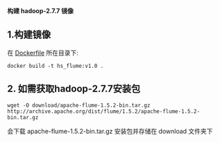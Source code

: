 ﻿**构建 hadoop-2.7.7 镜像**

## 1.构建镜像
在 [Dockerfile](./Dockerfile) 所在目录下:  
```
docker build -t hs_flume:v1.0 .
```

## 2. 如需获取hadoop-2.7.7安装包    
```
wget -O download/apache-flume-1.5.2-bin.tar.gz http://archive.apache.org/dist/flume/1.5.2/apache-flume-1.5.2-bin.tar.gz
```   
会下载 apache-flume-1.5.2-bin.tar.gz 安装包并存储在 download 文件夹下


